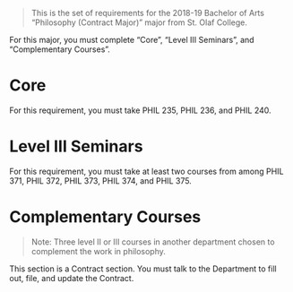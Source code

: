 > This is the set of requirements for the 2018-19 Bachelor of Arts “Philosophy
> (Contract Major)” major from St. Olaf College.

For this major, you must complete “Core”, “Level III Seminars”, and “Complementary Courses”.

# Core
For this requirement, you must take PHIL 235, PHIL 236, and PHIL 240.


# Level III Seminars
For this requirement, you must take at least two courses from among PHIL 371, PHIL 372, PHIL 373, PHIL 374, and PHIL 375.


# Complementary Courses
> Note: Three level II or III courses in another department chosen to complement
> the work in philosophy.

This section is a Contract section. You must talk to the Department to fill out,
file, and update the Contract.

